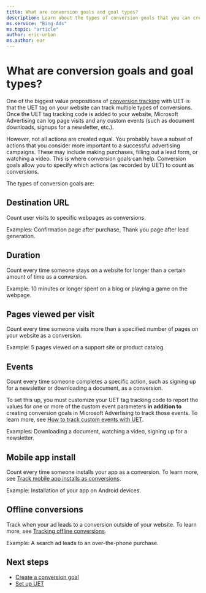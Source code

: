 ```yaml
---
title: What are conversion goals and goal types?
description: Learn about the types of conversion goals that you can create to track different types of conversions.
ms.service: "Bing-Ads"
ms.topic: "article"
author: eric-urban
ms.author: eur
---
```


# What are conversion goals and goal types?

One of the biggest value propositions of [conversion tracking](./hlp_BA_CONC_UETv2WhatIsCT.md) with UET is that the UET tag on your website can track multiple types of conversions.   Once the UET tag tracking code is added to your website, Microsoft Advertising can log page visits and any custom events (such as document downloads, signups for a newsletter, etc.).

However, not all actions are created equal. You probably have a subset of actions that you consider more important to a successful advertising campaigns.   These may include making purchases, filling out a lead form, or watching a video. This is where conversion goals can help. Conversion goals allow you to   specify which actions (as recorded by UET) to count as conversions.

The types of conversion goals are:

## Destination URL
Count user visits to specific webpages as conversions.

Examples: Confirmation page after purchase, Thank you page after lead generation.

## Duration
Count every time someone stays on a website for longer than a certain amount of time as a conversion.

Example: 10 minutes or longer spent on a blog or playing a game on the webpage.

## Pages viewed per visit
Count every time someone visits more than a specified number of pages on your website as a conversion.

Example: 5 pages viewed on a support site or product catalog.

## Events
Count every time someone completes a specific action, such as signing up for a newsletter or downloading a document, as a conversion.

To set this up, you must customize your UET tag tracking code to report the values for one or more of the custom event parameters **in addition to** creating conversion goals in Microsoft Advertising to track those events. To learn more, see [How to track custom events with UET](./hlp_BA_CONC_UETv2CustomEvent.md).

Examples: Downloading a document, watching a video, signing up for a newsletter.

## Mobile app install
Count every time someone installs your app as a conversion. To learn more, see [Track mobile app installs as conversions](./hlp_BA_PROC_UETv2MobileApp.md).

Example: Installation of your app on Android devices.

## Offline conversions
Track when your ad leads to a conversion outside of your website. To learn more, see [Tracking offline conversions](./hlp_BA_CONC_UETv2OfflineConversion.md).

Example: A search ad leads to an over-the-phone purchase.

## Next steps

- [Create a conversion goal](./hlp_BA_PROC_UETv2CreateGoal.md)
- [Set up UET](./hlp_BA_CONC_UET_Setup_Master.md)


